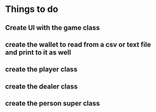 # Things to do

## Create UI with the game class

## create the wallet to read from a csv or text file and print to it as well

## create the player class

## create the dealer class

## create the person super class
